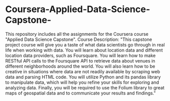 # Coursera-Applied-Data-Science-Capstone-
This repository includes all the assignments for the Coursera course "Applied Data Science Capstone".  Course Description: "This capstone project course will give you a taste of what data scientists go through in real life when working with data.   You will learn about location data and different location data providers, such as Foursquare. You will learn how to make RESTful API calls to the Foursquare API to retrieve data about venues in different neighborhoods around the world. You will also learn how to be creative in situations where data are not readily available by scraping web data and parsing HTML code. You will utilize Python and its pandas library to manipulate data, which will help you refine your skills for exploring and analyzing data.   Finally, you will be required to use the Folium library to great maps of geospatial data and to communicate your results and findings."
